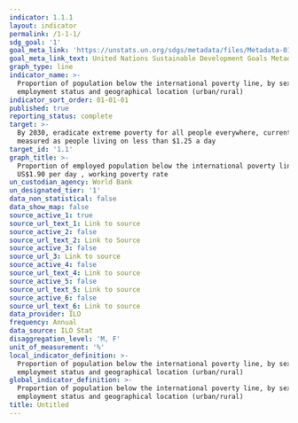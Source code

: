 ```yaml
---
indicator: 1.1.1
layout: indicator
permalink: /1-1-1/
sdg_goal: '1'
goal_meta_link: 'https://unstats.un.org/sdgs/metadata/files/Metadata-01-01-01a.pdf'
goal_meta_link_text: United Nations Sustainable Development Goals Metadata (pdf 894kB)
graph_type: line
indicator_name: >-
  Proportion of population below the international poverty line, by sex, age,
  employment status and geographical location (urban/rural)
indicator_sort_order: 01-01-01
published: true
reporting_status: complete
target: >-
  By 2030, eradicate extreme poverty for all people everywhere, currently
  measured as people living on less than $1.25 a day
target_id: '1.1'
graph_title: >-
  Proportion of employed population below the international poverty line of
  US$1.90 per day , working poverty rate 
un_custodian_agency: World Bank
un_designated_tier: '1'
data_non_statistical: false
data_show_map: false
source_active_1: true
source_url_text_1: Link to source
source_active_2: false
source_url_text_2: Link to Source
source_active_3: false
source_url_3: Link to source
source_active_4: false
source_url_text_4: Link to source
source_active_5: false
source_url_text_5: Link to source
source_active_6: false
source_url_text_6: Link to source
data_provider: ILO
frequency: Annual
data_source: ILO Stat
disaggregation_level: 'M, F'
unit_of_measurement: '%'
local_indicator_definition: >-
  Proportion of population below the international poverty line, by sex, age,
  employment status and geographical location (urban/rural)
global_indicator_definition: >-
  Proportion of population below the international poverty line, by sex, age,
  employment status and geographical location (urban/rural)
title: Untitled
---
```

